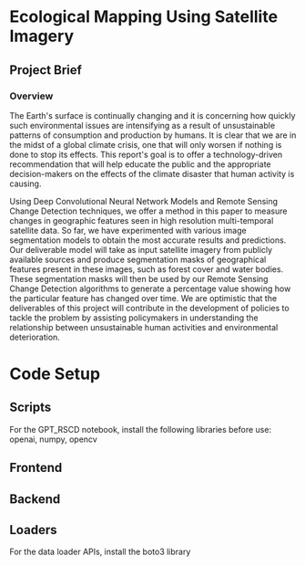 # Ecological Mapping Using Satellite Imagery

## Project Brief 

### Overview
The Earth's surface is continually changing and it is concerning how quickly such environmental issues are intensifying as a result of unsustainable patterns of consumption and production by humans. It is clear that we are in the midst of a global climate crisis, one that will only worsen if nothing is done to stop its effects. This report's goal is to offer a technology-driven recommendation that will help educate the public and the appropriate decision-makers on the effects of the climate disaster that human activity is causing.

Using Deep Convolutional Neural Network Models and Remote Sensing Change Detection techniques, we offer a method in this paper to measure changes in geographic features seen in high resolution multi-temporal satellite data. So far, we have experimented with various image segmentation models to obtain the most accurate results and predictions. Our deliverable model will take as input satellite imagery from publicly available sources and produce segmentation masks of geographical features present in these images, such as forest cover and water bodies. These segmentation masks will then be used by our Remote Sensing Change Detection algorithms to generate a percentage value showing how the particular feature has changed over time. We are optimistic that the deliverables of this project will contribute in the development of policies to tackle the problem by assisting policymakers in understanding the relationship between unsustainable human activities and environmental deterioration.

# Code Setup 

## Scripts
For the GPT_RSCD notebook, install the following libraries before use: openai, numpy, opencv

## Frontend 

## Backend 

## Loaders 
For the data loader APIs, install the boto3 library
